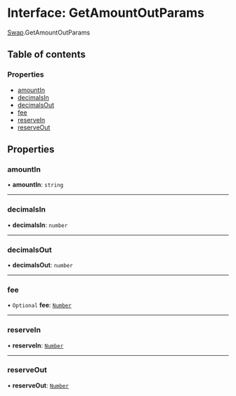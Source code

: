 # Interface: GetAmountOutParams

[Swap](../modules/Swap.md).GetAmountOutParams

## Table of contents

### Properties

- [amountIn](Swap.GetAmountOutParams.md#amountin)
- [decimalsIn](Swap.GetAmountOutParams.md#decimalsin)
- [decimalsOut](Swap.GetAmountOutParams.md#decimalsout)
- [fee](Swap.GetAmountOutParams.md#fee)
- [reserveIn](Swap.GetAmountOutParams.md#reservein)
- [reserveOut](Swap.GetAmountOutParams.md#reserveout)

## Properties

### amountIn

• **amountIn**: `string`

___

### decimalsIn

• **decimalsIn**: `number`

___

### decimalsOut

• **decimalsOut**: `number`

___

### fee

• `Optional` **fee**: [`Number`](../modules/Types.md#number)

___

### reserveIn

• **reserveIn**: [`Number`](../modules/Types.md#number)

___

### reserveOut

• **reserveOut**: [`Number`](../modules/Types.md#number)
